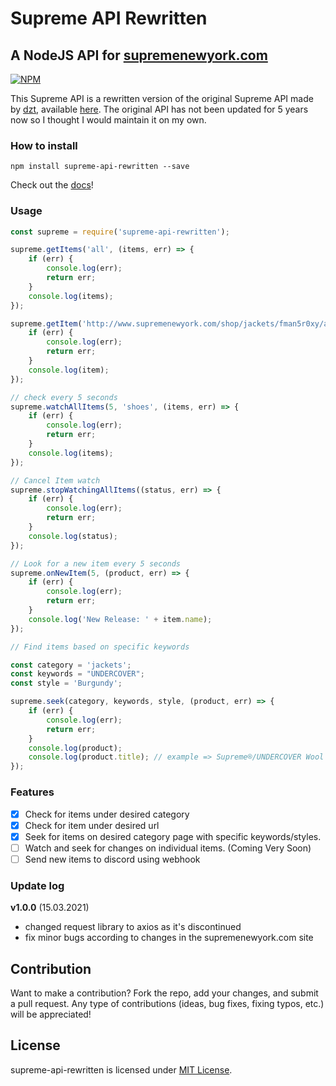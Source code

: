 # Supreme API Rewritten
## A NodeJS API for [supremenewyork.com](http://www.supremenewyork.com/)

[![NPM](https://nodei.co/npm/supreme-api-rewritten.png)](https://npmjs.org/package/supreme-api-rewritten)

This Supreme API is a rewritten version of the original Supreme API made by [dzt](https://github.com/dzt), available [here](https://github.com/dzt/supreme-api).
The original API has not been updated for 5 years now so I thought I would maintain it on my own.

### How to install
```npm install supreme-api-rewritten --save```

Check out the [docs](https://github.com/kacperkwapisz/supreme-api-rewritten/wiki/Docs)!

### Usage
```javascript
const supreme = require('supreme-api-rewritten');

supreme.getItems('all', (items, err) => {
    if (err) {
        console.log(err);
        return err;
    }
    console.log(items);
});

supreme.getItem('http://www.supremenewyork.com/shop/jackets/fman5r0xy/aw5dopam2', (item, err) => {
    if (err) {
        console.log(err);
        return err;
    }
    console.log(item);
});

// check every 5 seconds
supreme.watchAllItems(5, 'shoes', (items, err) => {
    if (err) {
        console.log(err);
        return err;
    }
    console.log(items);
});

// Cancel Item watch
supreme.stopWatchingAllItems((status, err) => {
    if (err) {
        console.log(err);
        return err;
    }
    console.log(status);
});

// Look for a new item every 5 seconds
supreme.onNewItem(5, (product, err) => {
    if (err) {
        console.log(err);
        return err;
    }
    console.log('New Release: ' + item.name);
});

// Find items based on specific keywords

const category = 'jackets';
const keywords = "UNDERCOVER";
const style = 'Burgundy';

supreme.seek(category, keywords, style, (product, err) => {
    if (err) {
        console.log(err);
        return err;
    }
    console.log(product);
    console.log(product.title); // example => Supreme®/UNDERCOVER Wool Overcoat
});

```

### Features
* [x] Check for items under desired category
* [x] Check for item under desired url
* [x] Seek for items on desired category page with specific keywords/styles.
* [ ] Watch and seek for changes on individual items. (Coming Very Soon)
* [ ] Send new items to discord using webhook

### Update log
**v1.0.0** (15.03.2021)
* changed request library to axios as it's discontinued
* fix minor bugs according to changes in the supremenewyork.com site

## Contribution
Want to make a contribution? Fork the repo, add your changes, and submit a pull request. Any type of contributions (ideas, bug fixes, fixing typos, etc.) will be appreciated!


## License
supreme-api-rewritten is licensed under [MIT License](https://github.com/kacperkwapisz/supreme-api-rewritten/blob/master/LICENSE).
